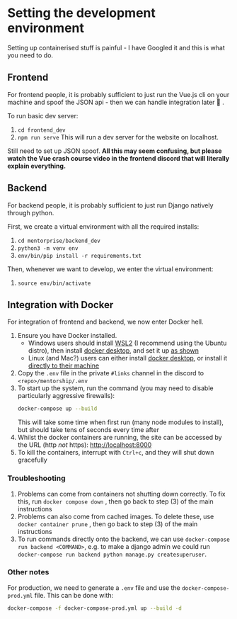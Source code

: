 # Setting the development environment
Setting up containerised stuff is painful - I have Googled it and this is what you need to do.

## Frontend
For frontend people, it is probably sufficient to just run the Vue.js cli on your machine and spoof the JSON api - then we can handle integration later :grimacing: .

To run basic dev server:
1. `cd frontend_dev`
2. `npm run serve`
This will run a dev server for the website on localhost.

Still need to set up JSON spoof.
**All this may seem confusing, but please watch the Vue crash course video in the frontend discord that will literally explain everything.**

## Backend
For backend people, it is probably sufficient to just run Django natively through python.

First, we create a virtual environment with all the required installs:
1. `cd mentorprise/backend_dev`
2. `python3 -m venv env`
3. `env/bin/pip install -r requirements.txt`

Then, whenever we want to develop, we enter the virtual environment:
1. `source env/bin/activate`

## Integration with Docker
For integration of frontend and backend, we now enter Docker hell.

1. Ensure you have Docker installed.
   - Windows users should install [WSL2](https://www.omgubuntu.co.uk/how-to-install-wsl2-on-windows-10) (I recommend using the Ubuntu distro), then install [docker desktop](https://www.docker.com/products/docker-desktop), and set it up [as shown](https://imgur.com/a/xcgPMLA)
   - Linux (and Mac?) users can either install [docker desktop](https://www.docker.com/products/docker-desktop), or install it [directly to their machine](https://docs.docker.com/engine/install/)
2. Copy the `.env` file in the private `#links` channel in the discord to `<repo>/mentorship/.env`
3. To start up the system, run the command (you may need to disable particularly aggressive firewalls):
   ```bash
   docker-compose up --build
   ```
   This will take some time when first run (many node modules to install), but should take tens of seconds every time after
4. Whilst the docker containers are running, the site can be accessed by the URL (http *not* https): [http://localhost:8000](http://localhost:8000)
5. To kill the containers, interrupt with `Ctrl+c`, and they will shut down gracefully

### Troubleshooting

1. Problems can come from containers not shutting down correctly. To fix this, run `docker compose down` , then go back to step (3) of the main instructions
2. Problems can also come from cached images. To delete these, use `docker container prune` , then go back to step (3) of the main instructions
3. To run commands directly onto the backend, we can use `docker-compose run backend <COMMAND>`, e.g. to make a django admin we could run `docker-compose run backend python manage.py createsuperuser`.

### Other notes

For production, we need to generate a `.env` file and use the `docker-compose-prod.yml` file. This can be done with:

```bash
docker-compose -f docker-compose-prod.yml up --build -d
```
